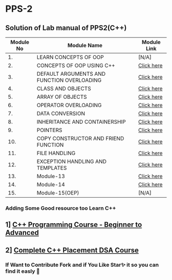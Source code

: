 # PPS-2
## Solution of Lab manual of PPS2(C++) 
| Module No | Module Name    | Module Link    |
|-----------|---------------|-----------------|
|   1.      |       LEARN CONCEPTS OF OOP         |          [N/A] | 
|   2.      |           CONCEPTS OF OOP USING C++     |      [Click here](https://github.com/Nishitbaria/PPS-2-OOPS-C-/tree/main/Module2)            |
|   3.      |         DEFAULT ARGUMENTS AND FUNCTION OVERLOADING       |       [Click here](https://github.com/Nishitbaria/PPS-2-OOPS-C-/tree/main/Module3)            |
|   4.      |        CLASS AND OBJECTS       |       [Click here](https://github.com/Nishitbaria/PPS-2-OOPS-C-/tree/main/Module4)            |
|   5.      |            ARRAY OF OBJECTS    |        [Click here](https://github.com/Nishitbaria/PPS-2-OOPS-C-/tree/main/Module5)           |
|   6.      |       OPERATOR OVERLOADING        |        [Click here](https://github.com/Nishitbaria/PPS-2-OOPS-C-/tree/main/Module6)           |
|   7.      |          DATA CONVERSION      |        [Click here](https://github.com/Nishitbaria/PPS-2-OOPS-C-/tree/main/Module7)           |
|   8.      |       INHERITANCE AND CONTAINERSHIP        |       [Click here](https://github.com/Nishitbaria/PPS-2-OOPS-C-/tree/main/Module8)            |
|   9.      |           POINTERS    |        [Click here](https://github.com/Nishitbaria/PPS-2-OOPS-C-/tree/main/Module9)           |
|  10.      |      COPY CONSTRUCTOR AND FRIEND FUNCTION         |        [Click here](https://github.com/Nishitbaria/PPS-2-OOPS-C-/tree/main/Module10)           |
|  11.      |     FILE HANDLING    |       [Click here](https://github.com/Nishitbaria/PPS-2-OOPS-C-/tree/main/Module11)            |
|  12.      |     EXCEPTION HANDLING AND TEMPLATES           |           [Click here](https://github.com/Nishitbaria/PPS-2-OOPS-C-/tree/main/Module12)        |
|  13.      |       Module-13        |           [Click here](https://github.com/Nishitbaria/PPS-2-OOPS-C-/tree/main/Module13)     |
|  14.      |       Module-14        |          [Click here](https://github.com/Nishitbaria/PPS-2-OOPS-C-/tree/main/Module14)      |
|  15.      |       Module-15(OEP)        |        [N/A]       |


### Adding Some Good resource too Learn C++ 
## 1]   [ C++ Programming Course - Beginner to Advanced](https://youtu.be/8jLOx1hD3_o)
## 2]   [Complete C++ Placement DSA Course](https://youtube.com/playlist?list=PLDzeHZWIZsTryvtXdMr6rPh4IDexB5NIA)

### If Want to Contribute Fork and if You Like Star✨ it so you can find it easly 🧐
